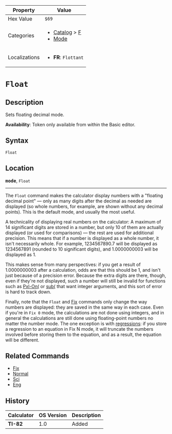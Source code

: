| Property      | Value |
|---------------|-------|
| Hex Value     | `$69`|
| Categories    | <ul><li>[Catalog](<../categories/Catalog.md>) > [F](<../categories/Catalog.md#F>)</li><li>[Mode](<../categories/Mode.md>)</li></ul> |
| Localizations | <ul><li><b>FR</b>: `Flottant`</li></ul> |

# `Float`

## Description
Sets floating decimal mode.


<b>Availability</b>: Token only available from within the Basic editor.

## Syntax
`Float`

## Location
<tt><kbd><b>mode</b></kbd></tt>, `Float`
<hr>

The `Float` command makes the calculator display numbers with a "floating decimal point" — only as many digits after the decimal as needed are displayed (so whole numbers, for example, are shown without any decimal points). This is the default mode, and usually the most useful.

A technicality of displaying real numbers on the calculator: A maximum of 14 significant digits are stored in a number, but only 10 of them are actually displayed (or used for comparisons) — the rest are used for additional precision. This means that if a number is displayed as a whole number, it isn't necessarily whole. For example, 1234567890.7 will be displayed as 1234567891 (rounded to 10 significant digits), and 1.0000000003 will be displayed as 1.

This makes sense from many perspectives: if you get a result of 1.0000000003 after a calculation, odds are that this should be 1, and isn't just because of a precision error. Because the extra digits are there, though, even if they're not displayed, such a number will still be invalid for functions such as [Pxl-On(](/pxl-on) or [sub(](/sub) that want integer arguments, and this sort of error is hard to track down.

Finally, note that the `Float` and [Fix](/fix) commands only change the way numbers are displayed: they are saved in the same way in each case. Even if you're in `Fix 0` mode, the calculations are not done using integers, and in general the calculations are still done using floating-point numbers no matter the number mode. The one exception is with [regressions](/regression-models): if you store a regression to an equation in Fix N mode, it will truncate the numbers involved before storing them to the equation, and as a result, the equation will be different.

## Related Commands

*   [Fix](/fix)
*   [Normal](/normal)
*   [Sci](/sci)
*   [Eng](/eng)

## History
| Calculator | OS Version | Description |
|------------|------------|-------------|
| <b>TI-82</b> | 1.0 | Added |


